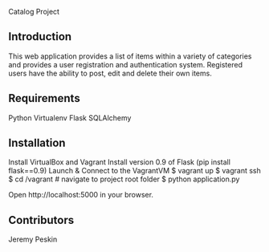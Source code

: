 Catalog Project

## Introduction

This web application provides a list of items within a variety of categories and provides a user registration and authentication system. Registered users have the ability to post, edit and delete their own items.

## Requirements

Python
Virtualenv
Flask
SQLAlchemy

## Installation

Install VirtualBox and Vagrant
Install version 0.9 of Flask (pip install flask==0.9)
Launch & Connect to the VagrantVM
$ vagrant up
$ vagrant ssh
$ cd /vagrant # navigate to project root folder
$ python application.py

Open http://localhost:5000 in your browser.


## Contributors

Jeremy Peskin
